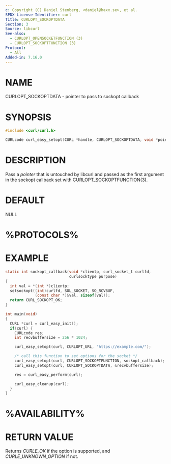 ```yaml
---
c: Copyright (C) Daniel Stenberg, <daniel@haxx.se>, et al.
SPDX-License-Identifier: curl
Title: CURLOPT_SOCKOPTDATA
Section: 3
Source: libcurl
See-also:
  - CURLOPT_OPENSOCKETFUNCTION (3)
  - CURLOPT_SOCKOPTFUNCTION (3)
Protocol:
  - All
Added-in: 7.16.0
---
```


# NAME

CURLOPT_SOCKOPTDATA - pointer to pass to sockopt callback

# SYNOPSIS

~~~c
#include <curl/curl.h>

CURLcode curl_easy_setopt(CURL *handle, CURLOPT_SOCKOPTDATA, void *pointer);
~~~

# DESCRIPTION

Pass a *pointer* that is untouched by libcurl and passed as the first
argument in the sockopt callback set with CURLOPT_SOCKOPTFUNCTION(3).

# DEFAULT

NULL

# %PROTOCOLS%

# EXAMPLE

~~~c
static int sockopt_callback(void *clientp, curl_socket_t curlfd,
                            curlsocktype purpose)
{
  int val = *(int *)clientp;
  setsockopt((int)curlfd, SOL_SOCKET, SO_RCVBUF,
             (const char *)&val, sizeof(val));
  return CURL_SOCKOPT_OK;
}

int main(void)
{
  CURL *curl = curl_easy_init();
  if(curl) {
    CURLcode res;
    int recvbuffersize = 256 * 1024;

    curl_easy_setopt(curl, CURLOPT_URL, "https://example.com/");

    /* call this function to set options for the socket */
    curl_easy_setopt(curl, CURLOPT_SOCKOPTFUNCTION, sockopt_callback);
    curl_easy_setopt(curl, CURLOPT_SOCKOPTDATA, &recvbuffersize);

    res = curl_easy_perform(curl);

    curl_easy_cleanup(curl);
  }
}
~~~

# %AVAILABILITY%

# RETURN VALUE

Returns *CURLE_OK* if the option is supported, and *CURLE_UNKNOWN_OPTION* if not.
